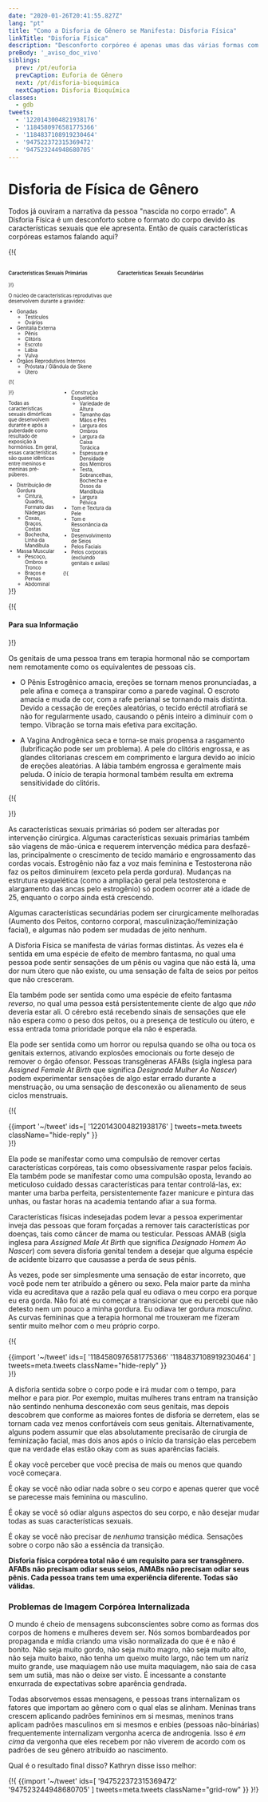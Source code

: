 ```yaml
---
date: "2020-01-26T20:41:55.827Z"
lang: "pt"
title: "Como a Disforia de Gênero se Manifesta: Disforia Física"
linkTitle: "Disforia Física"
description: "Desconforto corpóreo é apenas umas das várias formas com as quais a Disforia de Gênero se manifesta."
preBody: '_aviso_doc_vivo'
siblings:
  prev: /pt/euforia
  prevCaption: Euforia de Gênero
  next: /pt/disforia-bioquimica
  nextCaption: Disforia Bioquímica
classes:
  - gdb
tweets:
  - '1220143004821938176'
  - '1184580976581775366'
  - '1184837108919230464'
  - '947522372315369472'
  - '947523244948680705'
---
```


# Disforia de Física de Gênero

Todos já ouviram a narrativa da pessoa "nascida no corpo errado". A Disforia Física é um desconforto sobre o formato do corpo devido às características sexuais que ele apresenta. Então de quais características corpóreas estamos falando aqui?

{!{
<style>

.fact-grid h4 { font-weight: 600;grid-row: 1; }

.fact-grid li {break-inside: avoid;}

@media (min-width: 500px) {
  .fact-grid {
    display: grid;
    grid-template-columns: 1fr 2fr;
    grid-template-rows: min-content 1fr;
    grid-column-gap: 1em;
    font-size: 0.7em;
  }

  .fact-grid .two-col { column-count: 2; }
}

</style>
<div class="fact-grid ">
  <h4>Características Sexuais Primárias</h4>
  <div>
}!}

O núcleo de características reprodutivas que desenvolvem durante a gravidez:

- Gonadas
  - Testículos
  - Ovários
- Genitália Externa
  - Pênis
  - Clitóris
  - Escroto
  - Lábia
  - Vulva
- Órgãos Reprodutivos Internos
  - Próstata / Glândula de Skene
  - Útero


{!{ </div>  <h4>Características Sexuais Secundárias</h4>
<div class="two-col"> }!}

Todas as características sexuais dimórficas que desenvolvem durante e após a puberdade como resultado de exposição à hormônios. Em geral, essas características são quase idênticas entre meninos e meninas pré-púberes.

- Distribuição de Gordura
  - Cintura, Quadris, Formato das Nádegas
  - Coxas, Braços, Costas
  - Bochecha, Linha da Mandíbula
- Massa Muscular
  - Pescoço, Ombros e Tronco
  - Braços e Pernas
  - Abdominal
- Construção Esquelética
  - Variedade de Altura
  - Tamanho das Mãos e Pés
  - Largura dos Ombros
  - Largura da Caixa Torácica
  - Espessura e Densidade dos Membros
  - Testa, Sobrancelhas, Bochecha e Ossos da Mandíbula
  - Largura Pélvica
- Tom e Textura da Pele
- Tom e Ressonância da Voz
- Desenvolvimento de Seios
- Pelos Faciais
- Pelos corporais (excluindo genitais e axilas)


{!{ </div></div> }!}

{!{ <div class="gutter"><div class="card"><div class="card-body"><h4 class="card-title">Para sua Informação</h4> }!}

Os genitais de uma pessoa trans em terapia hormonal não se comportam nem remotamente como os equivalentes de pessoas cis. 

- O Pênis Estrogênico amacia, ereções se tornam menos pronunciadas, a pele afina e começa a transpirar como a parede vaginal. O escroto amacia e muda de cor, com a rafe perianal se tornando mais distinta. Devido a cessação de ereções aleatórias, o tecido eréctil atrofiará se não for regularmente usado, causando o pênis inteiro a diminuir com o tempo. Vibração se torna mais efetiva para excitação.

- A Vagina Androgênica seca e torna-se mais propensa a rasgamento (lubrificação pode ser um problema). A pele do clitóris engrossa, e as glandes clitorianas crescem em comprimento e largura devido ao início de ereções aleatórias. A lábia também engrossa e geralmente mais peluda. O início de terapia hormonal também resulta em extrema sensitividade do clitóris.

{!{ </div></div></div> }!}

As características sexuais primárias só podem ser alteradas por intervenção cirúrgica. Algumas características sexuais primárias também são viagens de mão-única e requerem intervenção médica para desfazê-las, principalmente o crescimento de tecido mamário e engrossamento das cordas vocais. Estrogênio não faz a voz mais feminina e Testosterona não faz os peitos diminuírem (exceto pela perda gordura). Mudanças na estrutura esquelética (como a ampliação geral pela testosterona e alargamento das ancas pelo estrogênio) só podem ocorrer até a idade de 25, enquanto o corpo ainda está crescendo.

Algumas características secundárias podem ser cirurgicamente melhoradas (Aumento dos Peitos, contorno corporal, masculinização/feminização facial), e algumas não podem ser mudadas de jeito nenhum.

A Disforia Física se manifesta de várias formas distintas. Às vezes ela é sentida em uma espécie de efeito de membro fantasma, no qual uma pessoa pode sentir sensações de um pênis ou vagina que não está lá, uma dor num útero que não existe, ou uma sensação de falta de seios por peitos que não cresceram.

Ela também pode ser sentida como uma espécie de efeito fantasma *reverso*, no qual uma pessoa está persistentemente ciente de algo que *não* deveria estar ali. O cérebro está recebendo sinais de sensações que ele não espera como o peso dos peitos, ou a presença de testículo ou útero, e essa entrada toma prioridade porque ela não é esperada.

Ela pode ser sentida como um horror ou repulsa quando se olha ou toca os genitais externos, ativando explosões emocionais ou forte desejo de remover o órgão ofensor. Pessoas transgêneras AFABs (sigla inglesa para <em lang="en">Assigned Female At Birth</em> que significa <em>Designada Mulher Ao Nascer</em>) podem experimentar sensações de algo estar errado durante a menstruação, ou uma sensação de desconexão ou alienamento de seus ciclos menstruais.

{!{ <div class="gutter">{{import '~/tweet' ids=[
  '1220143004821938176'
] tweets=meta.tweets className="hide-reply" }}</div> }!}

Ela pode se manifestar como uma compulsão de remover certas características corpóreas, tais como obsessivamente raspar pelos faciais. Ela também pode se manifestar como uma compulsão oposta, levando ao meticuloso cuidado dessas características para tentar controlá-las, ex: manter uma barba perfeita, persistentemente fazer manicure e pintura das unhas, ou fastar horas na academia tentando afiar a sua forma.

Características físicas indesejadas podem levar a pessoa experimentar inveja das pessoas que foram forçadas a remover tais características por doenças, tais como câncer de mama ou testicular. Pessoas AMAB (sigla inglesa para <em lang="en">Assigned Male At Birth</em> que significa <em>Designado Homem Ao Nascer</em>) com severa disforia genital tendem a desejar que alguma espécie de acidente bizarro que causasse a perda de seus pênis.

Às vezes, pode ser simplesmente uma sensação de estar incorreto, que você pode nem ter atribuído a gênero ou sexo. Pela maior parte da minha vida eu acreditava que a razão pela qual eu odiava o meu corpo era porque eu era gorda. Não foi até eu começar a transicionar que eu percebi que não detesto nem um pouco a minha gordura. Eu odiava ter gordura *masculina*. As curvas femininas que a terapia hormonal me trouxeram me fizeram sentir muito melhor com o meu próprio corpo.

{!{ <div class="gutter">{{import '~/tweet' ids=[
  '1184580976581775366'
  '1184837108919230464'
] tweets=meta.tweets className="hide-reply" }}</div> }!}

A disforia sentida sobre o corpo pode e irá mudar com o tempo, para melhor e para pior. Por exemplo, muitas mulheres trans entram na transição não sentindo nenhuma desconexão com seus genitais, mas depois descobrem que conforme as maiores fontes de disforia se derretem, elas se tornam cada vez menos confortáveis com seus genitais. Alternativamente, alguns podem assumir que elas absolutamente precisarão de cirurgia de feminização facial, mas dois anos após o início da transição elas percebem que na verdade elas estão okay com as suas aparências faciais.

É okay você perceber que você precisa de mais ou menos que quando você começara.

É okay se você não odiar nada sobre o seu corpo e apenas querer que você se parecesse mais feminina ou masculino.

É okay se você só odiar alguns aspectos do seu corpo, e não desejar mudar todas as suas características sexuais.

É okay se você não precisar de *nenhuma* transição médica. Sensações sobre o corpo não são a essência da transição.


**Disforia física corpórea total não é um requisito para ser transgênero. AFABs não precisam odiar seus seios, AMABs não precisam odiar seus pênis. Cada pessoa trans tem uma experiência diferente. Todas são válidas.**

### Problemas de Imagem Corpórea Internalizada

O mundo é cheio de mensagens subconscientes sobre como as formas dos corpos de homens e mulheres devem ser. Nós somos bombardeados por propaganda e mídia criando uma visão normalizada do que é e não é bonito. Não seja muito gordo, não seja muito magro, não seja muito alto, não seja muito baixo, não tenha um queixo muito largo, não tem um nariz muito grande, use maquiagem não use muita maquiagem, não saia de casa sem um sutiã, mas não o deixe ser visto. É incessante a constante enxurrada de expectativas sobre aparência gendrada.

Todas absorvemos essas mensagens, e pessoas trans internalizam os fatores que importam ao gênero com o qual elas se alinham. Meninas trans crescem aplicando padrões femininos em si mesmas, meninos trans aplicam padrões masculinos em si mesmos e enbies (pessoas não-binárias) frequentemente internalizam vergonha acerca de androgenia. Isso é *em cima* da vergonha que eles recebem por não viverem de acordo com os padrões de seu gênero atribuído ao nascimento.

Qual é o resultado final disso? Kathryn disse isso melhor:

{!{ {{import '~/tweet' ids=[
  '947522372315369472'
  '947523244948680705'
] tweets=meta.tweets className="grid-row" }} }!}
